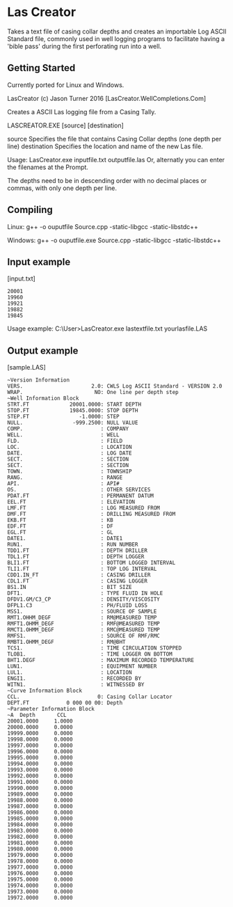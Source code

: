 # Las Creator

Takes a text file of casing collar depths and creates an importable Log ASCII Standard file, commonly used in well logging programs to facilitate having a 'bible pass' during the first perforating run into a well.

## Getting Started

Currently ported for Linux and Windows.

LasCreator (c) Jason Turner 2016
[LasCreator.WellCompletions.Com]

Creates a ASCII Las logging file from a Casing Tally.

LASCREATOR.EXE [source] [destination] 

source          Specifies the file that contains Casing Collar depths (one depth per line)
destination     Specifies the location and name of the new Las file.


Usage: LasCreator.exe inputfile.txt outputfile.las
Or, alternatly you can enter the filenames at the Prompt.

The depths need to be in descending order with no decimal places or commas, with only one depth per line.

## Compiling

Linux:
g++ -o ouputfile Source.cpp -static-libgcc -static-libstdc++

Windows:
g++ -o ouputfile.exe Source.cpp -static-libgcc -static-libstdc++

## Input example

[input.txt]

```
20001
19960
19921
19882
19845
```

Usage example:
C:\User\>LasCreator.exe lastextfile.txt yourlasfile.LAS



## Output example
[sample.LAS]

``` 
~Version Information
VERS.                      2.0: CWLS Log ASCII Standard - VERSION 2.0
WRAP.                       NO: One line per depth step
~Well Information Block
STRT.FT             20001.0000: START DEPTH
STOP.FT             19845.0000: STOP DEPTH
STEP.FT                -1.0000: STEP
NULL.                -999.2500: NULL VALUE
COMP.                         : COMPANY
WELL.                         : WELL
FLD.                          : FIELD
LOC.                          : LOCATION
DATE.                         : LOG DATE
SECT.                         : SECTION
SECT.                         : SECTION
TOWN.                         : TOWNSHIP
RANG.                         : RANGE
API.                          : API#
OS.                           : OTHER SERVICES
PDAT.FT                       : PERMANENT DATUM
EEL.FT                        : ELEVATION
LMF.FT                        : LOG MEASURED FROM
DMF.FT                        : DRILLING MEASURED FROM
EKB.FT                        : KB
EDF.FT                        : DF
EGL.FT                        : GL
DATE1.                        : DATE1
RUN1.                         : RUN NUMBER
TDD1.FT                       : DEPTH DRILLER
TDL1.FT                       : DEPTH LOGGER
BLI1.FT                       : BOTTOM LOGGED INTERVAL
TLI1.FT                       : TOP LOG INTERVAL
CDD1.IN_FT                    : CASING DRILLER
CDL1.FT                       : CASING LOGGER
BS1.IN                        : BIT SIZE
DFT1.                         : TYPE FLUID IN HOLE
DFDV1.GM/C3_CP                : DENSITY/VISCOSITY
DFPL1.C3                      : PH/FLUID LOSS
MSS1.                         : SOURCE OF SAMPLE
RMT1.OHHM_DEGF                : RM@MEASURED TEMP
RMFT1.OHMM_DEGF               : RMF@MEASURED TEMP
RMCT1.OHMM_DEGF               : RMC@MEASURED TEMP
RMFS1.                        : SOURCE OF RMF/RMC
RMBT1.OHMM_DEGF               : RM@BHT
TCS1.                         : TIME CIRCULATION STOPPED
TLOB1.                        : TIME LOGGER ON BOTTOM
BHT1.DEGF                     : MAXIMUM RECORDED TEMPERATURE
LUN1.                         : EQUIPMENT NUMBER
LUL1.                         : LOCATION
ENGI1.                        : RECORDED BY
WITN1.                        : WITNESSED BY
~Curve Information Block
CCL.                         0: Casing Collar Locator
DEPT.FT            0 000 00 00: Depth
~Parameter Information Block
~A  Depth       CCL
20001.0000     1.0000
20000.0000     0.0000
19999.0000     0.0000
19998.0000     0.0000
19997.0000     0.0000
19996.0000     0.0000
19995.0000     0.0000
19994.0000     0.0000
19993.0000     0.0000
19992.0000     0.0000
19991.0000     0.0000
19990.0000     0.0000
19989.0000     0.0000
19988.0000     0.0000
19987.0000     0.0000
19986.0000     0.0000
19985.0000     0.0000
19984.0000     0.0000
19983.0000     0.0000
19982.0000     0.0000
19981.0000     0.0000
19980.0000     0.0000
19979.0000     0.0000
19978.0000     0.0000
19977.0000     0.0000
19976.0000     0.0000
19975.0000     0.0000
19974.0000     0.0000
19973.0000     0.0000
19972.0000     0.0000
```